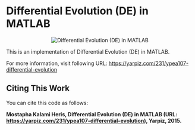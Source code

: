 # Differential Evolution (DE) in MATLAB

<p align="center">
    <img src="https://yarpiz.com/wp-content/uploads/2015/09/ypea107-differential-evolution.jpg" alt="Differential Evolution (DE) in MATLAB">
</p>

This is an implementation of Differential Evolution (DE) in MATLAB.

For more information, visit following URL:
https://yarpiz.com/231/ypea107-differential-evolution

## Citing This Work
You can cite this code as follows:

**Mostapha Kalami Heris, Differential Evolution (DE) in MATLAB (URL: https://yarpiz.com/231/ypea107-differential-evolution), Yarpiz, 2015.**
